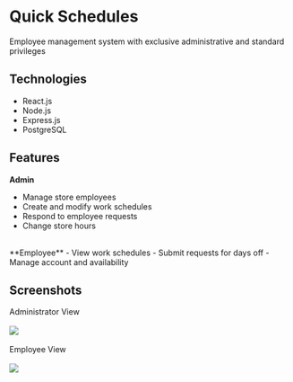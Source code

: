 # Quick Schedules
Employee management system with exclusive administrative and standard privileges

## Technologies
- React.js
- Node.js
- Express.js
- PostgreSQL

## Features
**Admin**
- Manage store employees
- Create and modify work schedules
- Respond to employee requests
- Change store hours

<br>
**Employee**
- View work schedules
- Submit requests for days off
- Manage account and availability

## Screenshots
Administrator View
<br><br>
![](https://firebasestorage.googleapis.com/v0/b/quick-schedules.appspot.com/o/github%2Fadmin.gif?alt=media&token=2161f1d9-c8af-4344-8a2d-6d08c01a1d30)
<br><br>
Employee View
<br><br>
![](https://firebasestorage.googleapis.com/v0/b/quick-schedules.appspot.com/o/github%2Fuser.gif?alt=media&token=8bbdd7b4-ef69-4df4-b8d4-bfa74b171e44)

